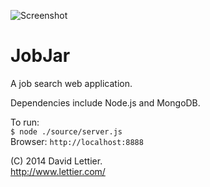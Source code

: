 ![Screenshot](http://raw.github.com/lettier/jobjar/master/screenshot.jpg)

# JobJar

A job search web application.  

Dependencies include Node.js and MongoDB.  

To run:  
`$ node ./source/server.js`  
Browser: `http://localhost:8888`  

(C) 2014 David Lettier.  
http://www.lettier.com/